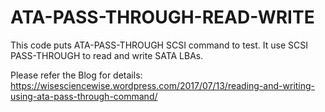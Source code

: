 # ATA-PASS-THROUGH-READ-WRITE
This code puts ATA-PASS-THROUGH SCSI command to test. It use SCSI PASS-THROUGH to read and write SATA LBAs.

Please refer the Blog for details:
https://wisesciencewise.wordpress.com/2017/07/13/reading-and-writing-using-ata-pass-through-command/
